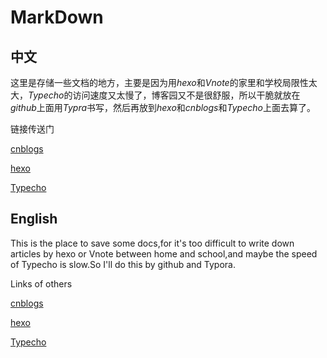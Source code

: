 # MarkDown

## 中文

这里是存储一些文档的地方，主要是因为用$hexo$和$Vnote$的家里和学校局限性太大，$Typecho$的访问速度又太慢了，博客园又不是很舒服，所以干脆就放在$github$上面用$Typra$书写，然后再放到$hexo$和$cnblogs$和$Typecho$上面去算了。

链接传送门

[cnblogs](https://www.cnblogs.com/mle-world)

[hexo](https://blog.mle-world.cn)

[Typecho](https://dev.mle-world.cn)



## English

This is the place to save some docs,for it's too difficult to write down articles by hexo or Vnote between home and school,and maybe the speed of Typecho is slow.So I'll do this by github and Typora.

Links of others

[cnblogs](https://www.cnblogs.com/mle-world)

[hexo](https://blog.mle-world.cn)

[Typecho](https://dev.mle-world.cn)